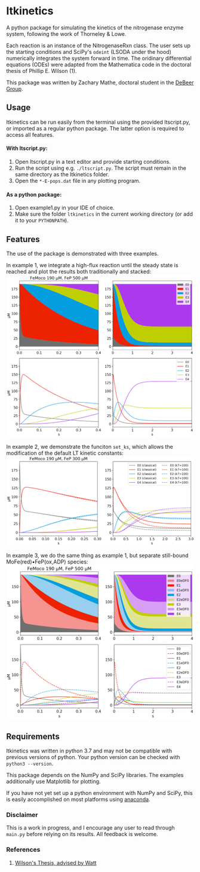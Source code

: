 # ltkinetics
A python package for simulating the kinetics of the nitrogenase enzyme system, following the work of Thorneley & Lowe. 

Each reaction is an instance of the NitrogenaseRxn class. 
The user sets up the starting conditions and SciPy's `odeint` (LSODA under the hood) numerically integrates the system forward in time. 
The oridinary differential equations (ODEs) were adapted from the Mathematica code in the doctoral thesis of Phillip E. Wilson (1).

This package was written by Zachary Mathe, doctoral student in the [DeBeer Group](https://cec.mpg.de/1/research/1087/prof-dr-serena-debeer/). 


## Usage
ltkinetics can be run easily from the terminal using the provided ltscript.py, or imported as a regular python package. The latter option is required to access all features. 

#### With ltscript.py:
1. Open ltscript.py in a text editor and provide starting conditions.
2. Run the script using e.g. `./ltscript.py`. The script must remain in the same directory as the ltkinetics folder. 
3. Open the `*-E-pops.dat` file in any plotting program.

#### As a python package:
1. Open example1.py in your IDE of choice.
2. Make sure the folder `ltkinetics` in the current working directory (or add it to your `PYTHONPATH`).


## Features
The use of the package is demonstrated with three examples. 

In example 1, we integrate a high-flux reaction until the steady state is reached and plot the results both traditionally and stacked:
![ex1-result1](examples/ex1-result1.png)

In example 2, we demonstrate the funciton `set_ks`, which allows the modification of the default LT kinetic constants:
![ex2-result1](examples/ex2-result1.png)

In example 3, we do the same thing as example 1, but separate still-bound MoFe(red)•FeP(ox,ADP) species:
![ex3-result1](examples/ex3-result1.png)


## Requirements
ltkinetics was written in python 3.7 and may not be compatible with previous versions of python. Your python version can be checked with `python3 --version`.

This package depends on the NumPy and SciPy libraries. The examples additionally use Matplotlib for plotting. 

If you have not yet set up a python environment with NumPy and SciPy, this is easily accomplished on most platforms using [anaconda](https://docs.anaconda.com/anaconda/install/).


### Disclaimer
This is a work in progress, and I encourage any user to read through `main.py` before relying on its results. All feedback is welcome. 


### References
1. [Wilson's Thesis, advised by Watt](https://scholarsarchive.byu.edu/etd/516/)
